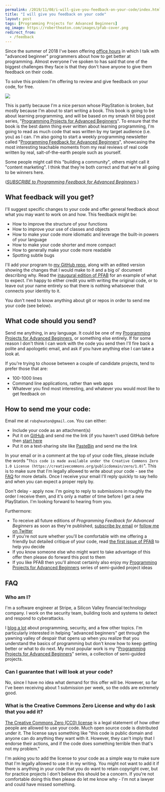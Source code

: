 ```yaml
---
permalink: /2019/11/08/i-will-give-you-feedback-on-your-code/index.html
title: "I will give you feedback on your code"
layout: post
tags: [Programming Projects for Advanced Beginners]
og_image: https://robertheaton.com/images/pfab-cover.png
redirect_from:
  - /feedback
---
```

Since the summer of 2018 I've been offering [office hours](/office-hours) in which I talk with "advanced beginner" programmers about how to get better at programming. Almost everyone I've spoken to has said that one of the biggest challenges they face is that they don't have anyone to give them feedback on their code.

To solve this problem I'm offering to review and give feedback on your code, for free.

<img src="/images/pfab-cover.png" />

This is partly because I'm a nice person whose PlayStation is broken, but mostly because I'm about to start writing a book. This book is going to be about learning programming, and will be based on my smash hit blog post series, "[Programming Projects for Advanced Beginners](/ppab)". To ensure that the book is the best damn thing ever written about learning programming, I'm going to read as much code that was written by my target audience (i.e. you) as I can. I'm also going to start a weekly programming newsletter called "[Programming Feedback for Advanced Beginners][mailing-list]", showcasing the most interesting teachable moments from my real reviews of real code written by real, salt-of-the-earth people such as yourself.

Some people might call this "building a community", others might call it "content marketing". I think that they're both correct and that we're all going to be winners here.

(*[SUBSCRIBE to Programming Feedback for Advanced Beginners][mailing-list]*.)

## What feedback will you get?
 
I'll suggest specific changes to your code and offer general feedback about what you may want to work on and how. This feedback might be:
 
* How to improve the structure of your functions
* How to improve your use of classes and objects
* How to make your code more idiomatic and leverage the built-in powers of your language
* How to make your code shorter and more compact
* How to generally make your code more readable
* Spotting subtle bugs

I'll add your program to [my GitHub repo](https://github.com/robert/programming-feedback-for-advanced-beginners), along with an edited version showing the changes that I would make to it
and a big ol' document describing why. Read the [inaugural edition of PFAB][pfab0] for an example of what to expect. I'm happy to either credit you with writing the original code, or to leave out your name entirely so that there is nothing whatsoever that connects your identity to it. 

You don't need to know anything about git or repos in order to send me your code (see below).
 
## What code should you send?
 
Send me anything, in any language. It could be one of my [Programming Projects for Advanced Beginners](/ppab), or something else entirely. If for some reason I don't think I can work with the code you send then I'll fire back a polite and apologetic email, and ask if you have anything else I can take a look at.

If you're trying to choose between a couple of candidate projects, tend to prefer those that are:

* 100-1000 lines
* Command line applications, rather than web apps
* Whatever you find most interesting, and whatever you would most like to get feedback on

## How to send me your code:

Email me at `robqheaton@gmail.com`. You can either:

* Include your code as an attachment(s)
* Put it on [GitHub](https://github.com) and send me the link (if you haven't used GitHub before then [start here](https://lab.github.com/githubtraining/paths/first-day-on-github)
* Put it on a text-sharing site like [PasteBin](https://pastebin.com) and send me the link

In your email or in a comment at the top of your code files, please include the words "`This code is made available under the Creative Commons Zero 1.0 License (https://creativecommons.org/publicdomain/zero/1.0)`". This is to make sure that I'm legally allowed to write about your code - see the [FAQ](#faq) for more details. Once I receive your email I'll reply quickly to say hello and when you can expect a proper reply by.
 
Don't delay - apply now. I'm going to reply to submissions in roughly the order I receive them, and it's only a matter of time before I get a new PlayStation. I'm looking forward to hearing from you.

Furthermore:
 
* To receive all future editions of *Programming Feedback for Advanced Beginners* as soon as they're published, [subscribe by email][mailing-list] or [follow me on Twitter](https://twitter.com/robjheaton)
* If you're not sure whether you'll be comfortable with me offering a friendly but detailed critique of your code, read [the first issue of PFAB][pfab0] to help you decide
* If you know someone else who might want to take advantage of this offer then please do forward this post to them
* If you like PFAB then you'll almost certainly also enjoy my [Programming Projects for Advanced Beginners](/ppab) series of semi-guided project ideas
 
<h2><a name="faq">FAQ</a></h2>

### Who am I?

I'm a software engineer at Stripe, a Silicon Valley financial technology company. I work on the security team, building tools and systems to detect and respond to cyberattacks.

I [blog a lot](/) about programming, security, and a few other topics. I'm particularly interested in helping "advanced beginners" get through the yawning valley of despair that opens up when you realize that you understand the basics of programming but don't know how to keep getting better or what to do next. My most popular work is my "[Programming Projects for Advanced Beginners](/ppab)" series, a collection of semi-guided projects.

### Can I guarantee that I will look at your code?

No, since I have no idea what demand for this offer will be. However, so far I've been receiving about 1 submission per week, so the odds are extremely good.

### What is the Creative Commons Zero License and why do I ask that you add it?

[The Creative Commons Zero (CC0) license](https://creativecommons.org/share-your-work/public-domain/cc0/) is a legal statement of how other people are allowed to use your code. Much open source code is distributed under it. The license says something like "this code is public domain and anyone can do anything they want with it. However, they can't imply that I endorse their actions, and if the code does something terrible then that's not my problem."

I'm asking you to add the license to your code as a simple way to make sure that I'm legally allowed to use it in my writing. You might not want to add it if there is anything in your code that you do want to retain copyright over, but for practice projects I don't believe this should be a concern. If you're not comfortable doing this then please do let me know why - I'm not a lawyer and could have missed something.

[mailing-list]: https://advancedbeginners.substack.com/subscribe
[pfab0]: /2019/11/08/programming-feedback-for-advanced-beginners-0
